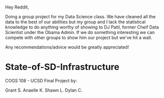 Hey Reddit,

Doing a group project for my Data Science class. We have cleaned all the data to the best of our abilities but my group and I lack the statistical knowledge to do anything worthy of showing to DJ Patil, former Cheif Data Scientist under the Obama Admin. If we do something interesting we can compete with other groups to show him our project but we've hit a wall. 

Any recommendations/advice would be greatly appreciated!

# State-of-SD-Infrastructure
COGS 108 - UCSD Final Project by:

Grant S. Anaelle K. Shawn L. Dylan C. 
